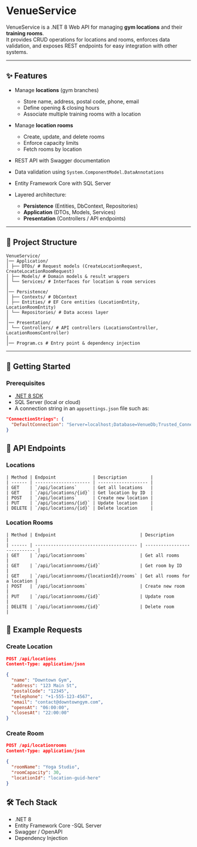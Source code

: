 # VenueService

VenueService is a .NET 8 Web API for managing **gym locations** and their **training rooms**.  
It provides CRUD operations for locations and rooms, enforces data validation, and exposes REST endpoints for easy integration with other systems.

---

## ✨ Features

- Manage **locations** (gym branches)
  - Store name, address, postal code, phone, email
  - Define opening & closing hours
  - Associate multiple training rooms with a location

- Manage **location rooms**
  - Create, update, and delete rooms
  - Enforce capacity limits
  - Fetch rooms by location

- REST API with Swagger documentation
- Data validation using `System.ComponentModel.DataAnnotations`
- Entity Framework Core with SQL Server
- Layered architecture:
  - **Persistence** (Entities, DbContext, Repositories)
  - **Application** (DTOs, Models, Services)
  - **Presentation** (Controllers / API endpoints)

---

## 📂 Project Structure

```
VenueService/
│── Application/
│ ├── DTOs/ # Request models (CreateLocationRequest, CreateLocationRoomRequest)
│ ├── Models/ # Domain models & result wrappers
│ └── Services/ # Interfaces for location & room services
│
│── Persistence/
│ ├── Contexts/ # DbContext
│ ├── Entities/ # EF Core entities (LocationEntity, LocationRoomEntity)
│ └── Repositories/ # Data access layer
│
│── Presentation/
│ └── Controllers/ # API controllers (LocationsController, LocationRoomsController)
│
│── Program.cs # Entry point & dependency injection
```
---

## 🚀 Getting Started

### Prerequisites
- [.NET 8 SDK](https://dotnet.microsoft.com/download/dotnet/8.0)
- SQL Server (local or cloud)
- A connection string in an `appsettings.json` file such as:
```json
"ConnectionStrings": {
  "DefaultConnection": "Server=localhost;Database=VenueDb;Trusted_Connection=True;TrustServerCertificate=True;"
}
```

## 📌 API Endpoints

### Locations
```
| Method | Endpoint              | Description         |
| ------ | --------------------- | ------------------- |
| GET    | `/api/locations`      | Get all locations   |
| GET    | `/api/locations/{id}` | Get location by ID  |
| POST   | `/api/locations`      | Create new location |
| PUT    | `/api/locations/{id}` | Update location     |
| DELETE | `/api/locations/{id}` | Delete location     |
```

### Location Rooms
```
| Method | Endpoint                                | Description                  |
| ------ | --------------------------------------- | ---------------------------- |
| GET    | `/api/locationrooms`                    | Get all rooms                |
| GET    | `/api/locationrooms/{id}`               | Get room by ID               |
| GET    | `/api/locationrooms/{locationId}/rooms` | Get all rooms for a location |
| POST   | `/api/locationrooms`                    | Create new room              |
| PUT    | `/api/locationrooms/{id}`               | Update room                  |
| DELETE | `/api/locationrooms/{id}`               | Delete room                  |
```

## 🧪 Example Requests

### Create Location
```json
POST /api/locations
Content-Type: application/json

{
  "name": "Downtown Gym",
  "address": "123 Main St",
  "postalCode": "12345",
  "telephone": "+1-555-123-4567",
  "email": "contact@downtowngym.com",
  "opensAt": "06:00:00",
  "closesAt": "22:00:00"
}
```

### Create Room
```json
POST /api/locationrooms
Content-Type: application/json

{
  "roomName": "Yoga Studio",
  "roomCapacity": 30,
  "locationId": "location-guid-here"
}
```

## 🛠️ Tech Stack

- .NET 8
- Entity Framework Core
-SQL Server
- Swagger / OpenAPI
- Dependency Injection


